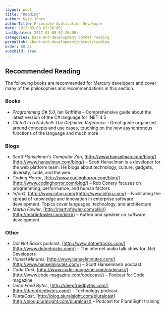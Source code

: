 ```yaml
---
layout: post
title: "Reading"
author: Kyle Jones
authorTitle: Principle Application Developer
date: 2017-03-08 07:26:00;
lastUpdated: 2017-03-08 07:26:00;
categories: back-end-development dotnet reading
permalink: /back-end-development/dotnet/reading
order: 80.21
subchild: true
---
```


## Recommended Reading

The following books are recommended for Mercury developers and cover many of the philosophies and recommendations in this section.

### Books

* *Programming C# 5.0*, Ian Griffiths – Comprehensive guide about the latest version of the C# language for .NET 4.5
* *C# 5.0 In a Nutshell: The Definitive Reference* – Great guide organized around concepts and use cases, touching on the new asynchronous functions of the language and much more

### Blogs

* *Scott Hanselman's Computer Zen*, [http://www.hanselman.com/blog/](http://www.hanselman.com/blog/) – Scott Hanselman is a developer for the web platform team. He blogs about technology, culture, gadgets, diversity, code, and the web. 
* *Coding Horror*, [http://www.codinghorror.com/blog/](http://www.codinghorror.com/blog/) – Rob Conery focuses on programming, performance, and human factors 
* *InforQ*, [http://www.infoq.com/](http://www.infoq.com/) – Facilitating the spread of knowledge and innovation in enterprise software development. Topics cover languages, technology, and architecture. 
* *Martin Fowler*, [http://martinfowler.com/bliki/](http://martinfowler.com/bliki/) – Author and speaker on software development

### Other

* *Dot Net Rocks* podcast, [http://www.dotnetrocks.com/](http://www.dotnetrocks.com/) – The internet audio talk show for .Net Developers 
* *Hansel Minutes*, [http://www.hanselminutes.com/](http://www.hanselminutes.com/) – Scott Hanselman’s podcast 
* *Code Cast*, [http://www.code-magazine.com/codecast/](http://www.code-magazine.com/codecast/) – Podcast for Code magazine 
* *Deep Fried Bytes*, [http://deepfriedbytes.com/](http://deepfriedbytes.com/) – Technology podcast 
* *PluralCast*, [http://blog.pluralsight.com/pluralcast](http://blog.pluralsight.com/pluralcast) – Podcast for PluralSight training